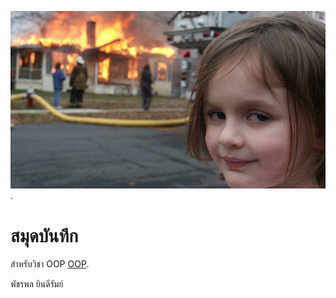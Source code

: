 ![download banner](./banner.jpg).


# สมุดบันทึก

สำหรับวิชา OOP [OOP](https://pudcharapon2302.github.io).

พัชรพล ยินดีรัมย์
